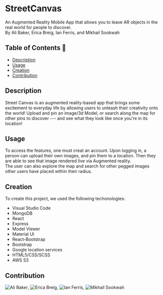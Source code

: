 # StreetCanvas
An Augmented Reality Mobile App that allows you to leave AR objects in the real world for people to discover.
<br/>
By Ali Baker, Erica Breig, Ian Ferris, and Mikhail Sookwah

## Table of Contents 🧙

- [Description](#description)
- [Usage](#usage)
- [Creation](#Creation)
- [Contribution](#contribution)

## Description 
Street Canvas is an augmented reality-based app that brings some excitement to everyday life by allowing users to unleash their creativity onto the world!  Upload and pin an image/3d Model, or search along the map for other pins to discover --- and see what they look like once you're in its location!


## Usage
To access the features, one must creat an account.  Upon logging in, a person can upload their own images, and pin them to a location. Then they are able to see that image rendered live via Augmented reality.  <br/>
The user can also explore the map and search for other pegged images other users have placed within their radius.

## Creation
To create this project, we used the following techonologies:
- Visual Studio Code
- MongoDB
- React
- Express
- Model Viewer
- Material UI 
- React-Bootstrap
- Bootstrap
- Google location services
- HTML5/CSS/SCSS
- AWS S3


## Contribution
![Ali Baker](https://github.com/AliBakerCodes), ![Erica Breig](https://github.com/EricaBreig), ![Ian Ferris](https://github.com/ianjustinferris), ![Mikhail Sookwah](https://github.com/Mikhail25)



